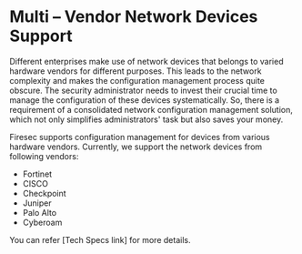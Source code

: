 # Multi – Vendor Network Devices Support
Different enterprises make use of network devices that belongs to varied hardware vendors for different purposes. This leads to the network complexity and makes the configuration management process quite obscure. The security administrator needs to invest their crucial time to manage the configuration of these devices systematically. So, there is a requirement of a consolidated network configuration management solution, which not only simplifies administrators' task but also saves your money.

Firesec supports configuration management for devices from various hardware vendors. Currently, we support the network devices from following vendors: 

* Fortinet
* CISCO
* Checkpoint
* Juniper
* Palo Alto
* Cyberoam

You can refer  [Tech Specs link] for more details.

